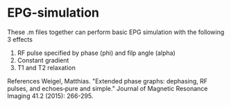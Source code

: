 # EPG-simulation
These .m files together can perform basic EPG simulation with the following 3 effects
1. RF pulse specified by phase (phi) and filp angle (alpha)
2. Constant gradient
3. T1 and T2 relaxation

References
Weigel, Matthias. "Extended phase graphs: dephasing, RF pulses, and echoes‐pure and simple." Journal of Magnetic Resonance Imaging 41.2 (2015): 266-295.
